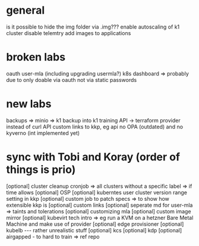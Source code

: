 # general
is it possible to hide the img folder via .img???
enable autoscaling of k1 cluster
disable telemtry
add images to applications

# broken labs
oauth
user-mla (including upgrading usermla?)
k8s dashboard => probably due to only doable via oauth not via static passwords

# new labs
backups => minio => k1 backup into k1 training
API -> terraform provider instead of curl API
custom links to kkp, eg api
no OPA (outdated) and no kyverno (int implemented yet) 

# sync with Tobi and Koray (order of things is prio)
[optional] cluster cleanup cronjob => all clusters without a specific label => if time allows
[optional] OSP
[optional] kuberntes user cluster version range setting in kkp
[optional] custom job to patch specs => to show how extensible kkp is
[optional] custom links
[optional] seperate md for user-mla => taints and tolerations
[optional] customizing mla
[optional] custom image mirror
[optional] kubevirt tech intro => eg run a KVM on a hetzner Bare Metal Machine and make use of provider
[optional] edge provisioner 
[optional] kubelb
--- rather unrealistic stuff
[optional] kcs
[optional] kdp
[optional] airgapped - to hard to train => ref repo
